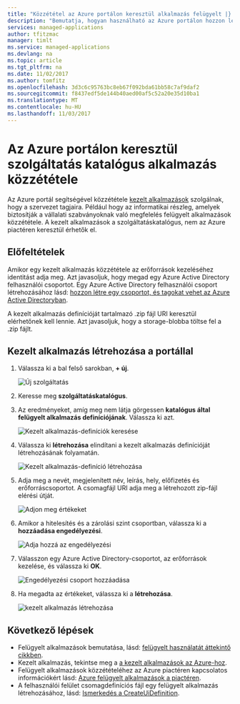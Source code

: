 ```yaml
---
title: "Közzététel az Azure portálon keresztül alkalmazás felügyelt |} Microsoft Docs"
description: "Bemutatja, hogyan használható az Azure portálon hozzon létre egy Azure felügyelt alkalmazás, amely tagja a szervezet számára készült."
services: managed-applications
author: tfitzmac
manager: timlt
ms.service: managed-applications
ms.devlang: na
ms.topic: article
ms.tgt_pltfrm: na
ms.date: 11/02/2017
ms.author: tomfitz
ms.openlocfilehash: 3d3c6c95763bc8eb67f092bda61bb58c7af9daf2
ms.sourcegitcommit: f8437edf5de144b40aed00af5c52a20e35d10ba1
ms.translationtype: MT
ms.contentlocale: hu-HU
ms.lasthandoff: 11/03/2017
---
```

# <a name="publish-a-service-catalog-application-through-azure-portal"></a>Az Azure portálon keresztül szolgáltatás katalógus alkalmazás közzététele

Az Azure portál segítségével közzététele [kezelt alkalmazások](overview.md) szolgálnak, hogy a szervezet tagjaira. Például hogy az informatikai részleg, amelyek biztosítják a vállalati szabványoknak való megfelelés felügyelt alkalmazások közzététele. A kezelt alkalmazások a szolgáltatáskatalógus, nem az Azure piactéren keresztül érhetők el.

## <a name="prerequisites"></a>Előfeltételek

Amikor egy kezelt alkalmazás közzététele az erőforrások kezeléséhez identitást adja meg. Azt javasoljuk, hogy megad egy Azure Active Directory felhasználói csoportot. Egy Azure Active Directory felhasználói csoport létrehozásához lásd: [hozzon létre egy csoportot, és tagokat vehet az Azure Active Directoryban](../active-directory/active-directory-groups-create-azure-portal.md). 

A kezelt alkalmazás definícióját tartalmazó .zip fájl URI keresztül elérhetőnek kell lennie. Azt javasoljuk, hogy a storage-blobba töltse fel a .zip fájlt. 

## <a name="create-managed-application-with-portal"></a>Kezelt alkalmazás létrehozása a portállal

1. Válassza ki a bal felső sarokban, **+ új**.

   ![Új szolgáltatás](./media/publish-portal/new.png)

1. Keresse meg **szolgáltatáskatalógus**.

1. Az eredményeket, amíg meg nem látja görgessen **katalógus által felügyelt alkalmazás definíciójának**. Válassza ki azt.

   ![Kezelt alkalmazás-definíciók keresése](./media/publish-portal/select-managed-apps-definition.png)

1. Válassza ki **létrehozása** elindítani a kezelt alkalmazás definícióját létrehozásának folyamatán.

   ![Kezelt alkalmazás-definíció létrehozása](./media/publish-portal/create-definition.png)

1. Adja meg a nevét, megjelenített név, leírás, hely, előfizetés és erőforráscsoportot. A csomagfájl URI adja meg a létrehozott zip-fájl elérési útját.

   ![Adjon meg értékeket](./media/publish-portal/fill-application-values.png)

1. Amikor a hitelesítés és a zárolási szint csoportban, válassza ki a **hozzáadása engedélyezési**.

   ![Adja hozzá az engedélyezési](./media/publish-portal/add-authorization.png)

1. Válasszon egy Azure Active Directory-csoportot, az erőforrások kezelése, és válassza ki **OK**.

   ![Engedélyezési csoport hozzáadása](./media/publish-portal/add-auth-group.png)

1. Ha megadta az értékeket, válassza ki a **létrehozása**.

   ![kezelt alkalmazás létrehozása](./media/publish-portal/create-app.png)

## <a name="next-steps"></a>Következő lépések

* Felügyelt alkalmazások bemutatása, lásd: [felügyelt használatát áttekintő cikkben](overview.md).
* Kezelt alkalmazás, tekintse meg a [a kezelt alkalmazások az Azure-hoz](sample-projects.md).
* Felügyelt alkalmazások közzétételéhez az Azure piactéren kapcsolatos információkért lásd: [Azure felügyelt alkalmazások a piactéren](publish-marketplace-app.md).
* A felhasználói felület csomagdefiníciós fájl egy felügyelt alkalmazás létrehozásához, lásd: [Ismerkedés a CreateUiDefinition](create-uidefinition-overview.md).